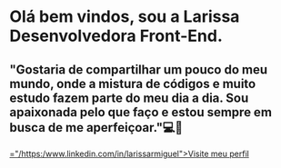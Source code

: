 <h1> Olá bem vindos, sou a Larissa Desenvolvedora Front-End.</h1>
<h2> "Gostaria de compartilhar um pouco do meu mundo, onde a mistura de códigos e muito estudo fazem parte do meu dia a dia. Sou apaixonada pelo que faço e estou sempre em busca de me aperfeiçoar."💻💖</h2>
<a href>="/https:/www.linkedin.com/in/larissarmiguel">Visite meu perfil</a> 




